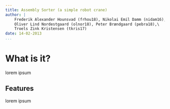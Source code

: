 ```yaml
---
title: Assembly Sorter (a simple robot crane)
author: |
    Frederik Alexander Hounsvad (frhou18), Nikolai Emil Damm (nidam16), \
    Oliver Lind Nordestgaard (olnor18), Peter Brændgaard (pebra18),\
    Troels Zink Kristensen (tkris17)
date: 14-02-2013
...
```

<!-- Uses pandoc "pandoc project-proposal.md -o project-proposal.pdf" -->

# What is it?

lorem ipsum

## Features

lorem ipsum
